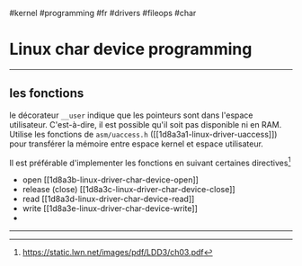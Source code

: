 #kernel #programming #fr #drivers #fileops #char 
# Linux char device programming
---
## les fonctions

le décorateur `__user` indique que les pointeurs sont dans l'espace utilisateur. C'est-à-dire, il est possible qu'il soit pas disponible ni en RAM. Utilise les fonctions de `asm/uaccess.h` ([[1d8a3a1-linux-driver-uaccess]]) pour transférer la mémoire entre espace kernel et espace utilisateur.

Il est préférable d'implementer les fonctions en suivant certaines directives[^1]
+ open [[1d8a3b-linux-driver-char-device-open]]
+ release (close) [[1d8a3c-linux-driver-char-device-close]]
+ read [[1d8a3d-linux-driver-char-device-read]]
+ write [[1d8a3e-linux-driver-char-device-write]]
+ 


---
[^1]: https://static.lwn.net/images/pdf/LDD3/ch03.pdf

